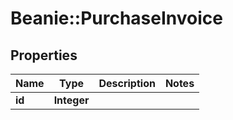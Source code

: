 # Beanie::PurchaseInvoice

## Properties
Name | Type | Description | Notes
------------ | ------------- | ------------- | -------------
**id** | **Integer** |  | 


